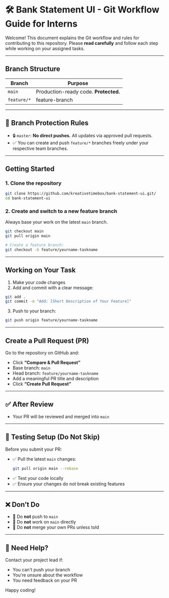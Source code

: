 # 🛠 Bank Statement UI - Git Workflow Guide for Interns

Welcome! This document explains the Git workflow and rules for contributing to this repository. Please **read carefully** and follow each step while working on your assigned tasks.

---

## Branch Structure

| Branch                        | Purpose                                              |
|-------------------------------|------------------------------------------------------|
| `main`                        | Production-ready code. **Protected.**                |
| `feature/*`                   | feature-branch                                       |

---

## 🔐 Branch Protection Rules

- 🔒 `master`: **No direct pushes.** All updates via approved pull requests.
- ✅ You can create and push `feature/*` branches freely under your respective team branches.

---
## Getting Started

### 1. Clone the repository
```bash
git clone https://github.com/kreativetimebox/bank-statement-ui.git/
cd bank-statement-ui
```

### 2. Create and switch to a new feature branch
Always base your work on the latest `main` branch.

```bash
git checkout main
git pull origin main

# Create a feature branch:
git checkout -b feature/yourname-taskname
```

---

## Working on Your Task

1. Make your code changes
2. Add and commit with a clear message:

```bash
git add .
git commit -m "Add: [Short Description of Your Feature]"
```

3. Push to your branch:

```bash
git push origin feature/yourname-taskname
```

---

## Create a Pull Request (PR)

Go to the repository on GitHub and:

- Click **“Compare & Pull Request”**
- Base branch: `main`
- Head branch: `feature/yourname-taskname`
- Add a meaningful PR title and description
- Click **“Create Pull Request”**

---

## ✅ After Review

- Your PR will be reviewed and merged into `main`

---

## 🧪 Testing Setup (Do Not Skip)

Before you submit your PR:

- ✅ Pull the latest `main` changes:  
  ```bash
  git pull origin main --rebase
  ```
- ✅ Test your code locally
- ✅ Ensure your changes do not break existing features

---

## ❌ Don’t Do

- 🚫 Do **not** push to `main`
- 🚫 Do **not** work on `main` directly
- 🚫 Do **not** merge your own PRs unless told

---

## 👥 Need Help?

Contact your project lead if:
- You can't push your branch
- You’re unsure about the workflow
- You need feedback on your PR

Happy coding!

